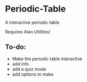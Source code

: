 # Periodic-Table
A interactive periodic table

Requires Alan Utilities!


<h2>To-do:</h2>
<ul>
  <li>Make the periodic table interactive</li>
  <li>add info</li>
  <li>add a quiz mode</li>
  <li>add options to make</li>
</ul>
